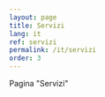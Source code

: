 ```yaml
---
layout: page
title: Servizi
lang: it
ref: servizi
permalink: /it/servizi
order: 3
---
```


Pagina "Servizi"
